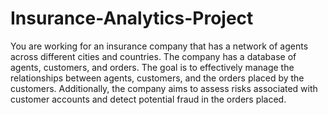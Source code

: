 # Insurance-Analytics-Project
You are working for an insurance company that has a network of agents across different cities and countries. The company has a database of agents, customers, and orders. The goal is to effectively manage the relationships between agents, customers, and the orders placed by the customers. Additionally, the company aims to assess risks associated with customer accounts and detect potential fraud in the orders placed.
